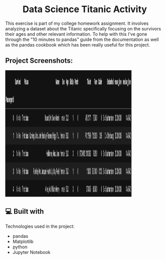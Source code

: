 <h1 align="center" id="title">Data Science Titanic Activity</h1>

<p id="description">This exercise is part of my college homework assignment. It involves analyzing a dataset about the Titanic specifically focusing on the survivors their ages and other relevant information. To help with this I've gone through the "10 minutes to pandas" guide from the documentation as well as the pandas cookbook which has been really useful for this project.</p>

<h2>Project Screenshots:</h2>

<img src="./public/image.png" alt="project-screenshot" width="400" height="400/">

  
  
<h2>💻 Built with</h2>

Technologies used in the project:

*   pandas
*   Matplotlib
*   python
*   Jupyter Notebook
